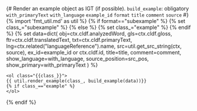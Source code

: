 {# 
  Render an example object as IGT (if possible). 
  `build_example`: obligatory
  `with_primaryText`
  `with_language`
  `example_id`
  `format`
  `title`
  `comment`
  `source`
#}
{% import 'fmt_util.md' as util %}
{% if format=="subexample" %}
    {% set class_="subexample" %}
{% else %}
    {% set class_="example" %}
{% endif %}
{% set data=dict(
    obj=ctx.cldf.analyzedWord,
    gls=ctx.cldf.gloss,
    ftr=ctx.cldf.translatedText,
    txt=ctx.cldf.primaryText,
    lng=ctx.related("languageReference").name,
    src=util.get_src_string(ctx, source),
    ex_id=example_id or ctx.cldf.id,
    title=title,
    comment=comment,
    show_language=with_language,
    source_position=src_pos,
    show_primary=with_primaryText
    ) %}
```{=html}
<ol class="{{class_}}">
{{ util.render_example(class_, build_example(data))}}
{% if class_=="example" %}
</ol>
```
{% endif %}
